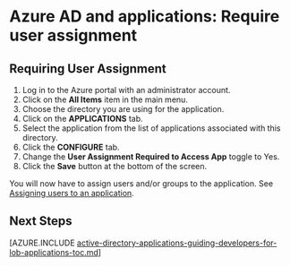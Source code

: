 <properties
    pageTitle="Require user assignment - Azure AD | Azure'"
    description="How to require user assignment for Azure applications."
    services="active-directory"
    documentationcenter=""
    author="IHenkel"
    manager="femila"
    editor="" />
<tags
    ms.assetid="30b78cba-1e0f-472f-8314-f2250a9b91c3"
    ms.service="active-directory"
    ms.workload="identity"
    ms.tgt_pltfrm="na"
    ms.devlang="na"
    ms.topic="article"
    ms.date="02/06/2017"
    wacn.date=""
    ms.author="inhenk" />

# Azure AD and applications: Require user assignment
## Requiring User Assignment
1. Log in to the Azure portal with an administrator account.
2. Click on the **All Items** item in the main menu.
3. Choose the directory you are using for the application.
4. Click on the **APPLICATIONS** tab.
5. Select the application from the list of applications associated with this directory.
6. Click the **CONFIGURE** tab.
7. Change the **User Assignment Required to Access App** toggle to Yes.
8. Click the **Save** button at the bottom of the screen.

You will now have to assign users and/or groups to the application. See [Assigning users to an application](/documentation/articles/active-directory-applications-guiding-developers-assigning-users/).

## Next Steps
[AZURE.INCLUDE [active-directory-applications-guiding-developers-for-lob-applications-toc.md](../../includes/active-directory-applications-guiding-developers-for-lob-applications-toc.md)]
